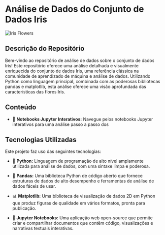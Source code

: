 # Análise de Dados do Conjunto de Dados Iris

![Iris Flowers](iris.jpg)

## Descrição do Repositório

Bem-vindo ao repositório de análise de dados sobre o conjunto de dados Iris! Este repositório oferece uma análise detalhada e visualmente enriquecida do conjunto de dados Iris, uma referência clássica na comunidade de aprendizado de máquina e análise de dados. Utilizando Python como linguagem principal, combinada com as poderosas bibliotecas pandas e matplotlib, esta análise oferece uma visão aprofundada das características das flores Iris.

## Conteúdo

- 📔 **Notebooks Jupyter Interativos:** Navegue pelos notebooks Jupyter interativos para uma análise passo a passo dos

## Tecnologias Utilizadas

Este projeto faz uso das seguintes tecnologias:

- 🐍 **Python:** Linguagem de programação de alto nível amplamente utilizada para análise de dados, com uma sintaxe limpa e poderosa.
  
- 🐼 **Pandas:** Uma biblioteca Python de código aberto que fornece estruturas de dados de alto desempenho e ferramentas de análise de dados fáceis de usar.

- 📊 **Matplotlib:** Uma biblioteca de visualização de dados 2D em Python que produz figuras de qualidade em vários formatos, pronta para publicação.

- 📓 **Jupyter Notebooks:** Uma aplicação web open-source que permite criar e compartilhar documentos que contêm código, visualizações e narrativas textuais interativas.

